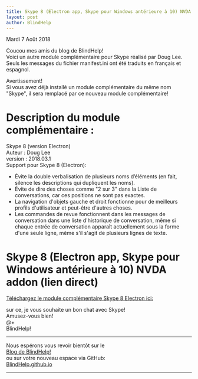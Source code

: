 ```yaml
---
title: Skype 8 (Electron app, Skype pour Windows antérieure à 10) NVDA addon (lien direct)
layout: post
author: BlindHelp
---
```


<footer>Mardi 7 Août 2018</footer>


Coucou mes amis du blog de BlindHelp!    
Voici un autre module complémentaire pour Skype réalisé par Doug Lee.    
Seuls les messages du fichier manifest.ini ont été traduits en français et espagnol.       

Avertissement!           
Si vous avez déjà installé un  module complémentaire du même nom "Skype", il sera remplacé par ce nouveau module complémentaire!       

# Description du module complémentaire : #
Skype 8 (version Electron)                   
Auteur : Doug Lee    
version : 2018.03.1        
Support pour Skype 8 (Electron):          

* Évite la double verbalisation de plusieurs noms d’éléments (en fait, silence les descriptions qui dupliquent les noms).    
* Évite de dire des choses comme "2 sur 3" dans la Liste de conversations, car ces positions ne sont pas exactes.    
* La navigation d'objets gauche et droit fonctionne pour de meilleurs profils d'utilisateur et peut-être d'autres choses.    
* Les commandes de revue fonctionnent dans les messages de conversation dans une liste d'historique de conversation, même si chaque entrée de conversation apparaît actuellement sous la forme d'une seule ligne, même s'il s'agit de plusieurs lignes de texte.    

# Skype 8 (Electron app, Skype pour Windows antérieure à 10) NVDA addon (lien direct) #
[Téléchargez le module complémentaire Skype 8 Electron ici:](https://blindhelp.github.io/skype-2018.03.1.nvda-addon)                

sur ce, je vous souhaite un bon chat avec Skype!                 
Amusez-vous bien!                   
@+            
BlindHelp!                     

---

Nous espérons vous revoir bientôt sur le      
[Blog de BlindHelp!](http://blindhelp.blogspot.fr/)                    
ou sur  votre nouveau espace via GitHub:                     
[BlindHelp.github.io](https://blindhelp.github.io)                    

---